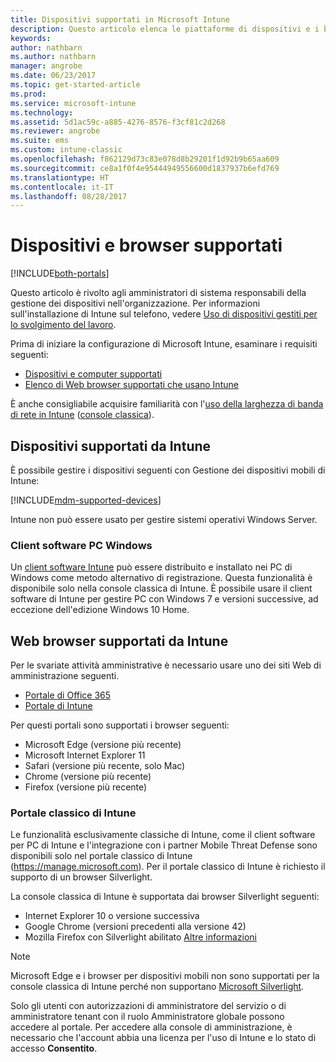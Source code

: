 ```yaml
---
title: Dispositivi supportati in Microsoft Intune
description: Questo articolo elenca le piattaforme di dispositivi e i browser supportati per la gestione dei dispositivi in Intune.
keywords: 
author: nathbarn
ms.author: nathbarn
manager: angrobe
ms.date: 06/23/2017
ms.topic: get-started-article
ms.prod: 
ms.service: microsoft-intune
ms.technology: 
ms.assetid: 5d1ac59c-a885-4276-8576-f3cf81c2d268
ms.reviewer: angrobe
ms.suite: ems
ms.custom: intune-classic
ms.openlocfilehash: f862129d73c83e078d8b29201f1d92b9b65aa609
ms.sourcegitcommit: ce8a1f0f4e95444949556600d1837937b6efd769
ms.translationtype: HT
ms.contentlocale: it-IT
ms.lasthandoff: 08/28/2017
---
```

# <a name="supported-devices-and-browsers"></a>Dispositivi e browser supportati

[!INCLUDE[both-portals](./includes/note-for-both-portals.md)]

Questo articolo è rivolto agli amministratori di sistema responsabili della gestione dei dispositivi nell'organizzazione. Per informazioni sull'installazione di Intune sul telefono, vedere [Uso di dispositivi gestiti per lo svolgimento del lavoro](/intune-user-help/company-portal-frequently-asked-questions).

Prima di iniziare la configurazione di Microsoft Intune, esaminare i requisiti seguenti:

- [Dispositivi e computer supportati](#intune-supported-devices)
- [Elenco di Web browser supportati che usano Intune](#intune-supported-web-browsers)

È anche consigliabile acquisire familiarità con l'[uso della larghezza di banda di rete in Intune](network-bandwidth-use.md) ([console classica](/intune-classic/get-started/network-bandwidth-use)).

## <a name="intune-supported-devices"></a>Dispositivi supportati da Intune

È possibile gestire i dispositivi seguenti con Gestione dei dispositivi mobili di Intune:

[!INCLUDE[mdm-supported-devices](./includes/mdm-supported-devices.md)]

Intune non può essere usato per gestire sistemi operativi Windows Server.

### <a name="windows-pc-software-client"></a>Client software PC Windows

Un [client software Intune](/intune-classic/deploy-use/manage-windows-pcs-with-microsoft-intune) può essere distribuito e installato nei PC di Windows come metodo alternativo di registrazione. Questa funzionalità è disponibile solo nella console classica di Intune. È possibile usare il client software di Intune per gestire PC con Windows 7 e versioni successive, ad eccezione dell'edizione Windows 10 Home.

<!--  ### Exchange ActiveSync management

You can manage [Exchange ActiveSync devices](/intune-classic/deploy-use/mobile-device-management-with-exchange-activesync-and-microsoft-intune) from the Intune console. This option provides a limited set of management capabilities when compared to the other methods. See [Capabilities of built-in Mobile Device Management in Office 365](https://support.office.com/article/Capabilities-of-built-in-Mobile-Device-Management-for-Office-365-a1da44e5-7475-4992-be91-9ccec25905b0) for a list of supported devices.  -->

## <a name="intune-supported-web-browsers"></a>Web browser supportati da Intune

Per le svariate attività amministrative è necessario usare uno dei siti Web di amministrazione seguenti.

- [Portale di Office 365](http://go.microsoft.com/fwlink/p/?LinkId=698854)
- [Portale di Intune](https://portal.azure.com/)

Per questi portali sono supportati i browser seguenti:
- Microsoft Edge (versione più recente)
- Microsoft Internet Explorer 11
- Safari (versione più recente, solo Mac)
- Chrome (versione più recente)
- Firefox (versione più recente)

### <a name="intune-classic-portal"></a>Portale classico di Intune

Le funzionalità esclusivamente classiche di Intune, come il client software per PC di Intune e l'integrazione con i partner Mobile Threat Defense sono disponibili solo nel portale classico di Intune (https://manage.microsoft.com). Per il portale classico di Intune è richiesto il supporto di un browser Silverlight.

La console classica di Intune è supportata dai browser Silverlight seguenti:
- Internet Explorer 10 o versione successiva
- Google Chrome (versioni precedenti alla versione 42)
- Mozilla Firefox con Silverlight abilitato [Altre informazioni](https://go.microsoft.com/fwlink/?linkid=836872)

> [!Note]
> Microsoft Edge e i browser per dispositivi mobili non sono supportati per la console classica di Intune perché non supportano [Microsoft Silverlight](https://msdn.microsoft.com/library/cc838158(v=vs.95).aspx).

Solo gli utenti con autorizzazioni di amministratore del servizio o di amministratore tenant con il ruolo Amministratore globale possono accedere al portale. Per accedere alla console di amministrazione, è necessario che l'account abbia una licenza per l'uso di Intune e lo stato di accesso **Consentito**.
